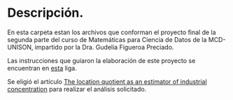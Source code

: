 # Descripción.

En esta carpeta estan los archivos que conforman el proyecto final de la segunda parte del curso de Matemáticas para Ciencia de Datos de la MCD-UNISON, impartido por la Dra. Gudelia Figueroa Preciado.

Las instrucciones que guiaron la elaboración de este proyecto se encuentran en [esta](https://github.com/Maleniski/matematicas_para_ciencia_datos/blob/main/Probabilidad_Estadistica/Guia%20trabajo%20final.pdf) liga. 

Se eligió el artículo [The location quotient as an estimator of industrial concentration](https://www.sciencedirect.com/science/article/pii/S0166046212000269?casa_token=zMfxi0mW_KMAAAAA:Cp40jas2JomEEn7QdbsfF1pjQKQL7q_CNS9lVTkWeOKPjjueDTC2S95Yx5aCIlKNUtWmbNvz37hf](https://pdf.sciencedirectassets.com/271675/1-s2.0-S0166046212X00024/1-s2.0-S0166046212000269/main.pdf?X-Amz-Security-Token=IQoJb3JpZ2luX2VjEMv%2F%2F%2F%2F%2F%2F%2F%2F%2F%2FwEaCXVzLWVhc3QtMSJHMEUCIHZLBytNVZ%2FoGUD7OV0wK8mKmiuoIbM6m4%2F%2Bzyf8%2Bj8VAiEAoRKFesj7oEySk5%2FZF1LmM2m7hkPiNiXtU6wIFR3Oq0Eq1QQIxP%2F%2F%2F%2F%2F%2F%2F%2F%2F%2FARAFGgwwNTkwMDM1NDY4NjUiDFckZvH%2FwmriTaVp1CqpBNz7k7NhlNiDPviZShMHh1axE1G9Neyx%2B236VXKU3ypzxwz6xO3L%2BXyw5epvfjzHKiBpYHbwW7SzMZjV9GQ5V%2Fqg2dKY12YTPmT%2B4HbMQcNYd0GuWGMBpecr3Syd2enx96bk0F9wWMXBvhUCq5cQcBdj6UYtz%2Fp8JC1HNT6qwcCWiuFxzviE3BQV%2FKgZn%2FpfI6HFQJ%2BRipd4mv%2F5iB%2BGFk%2BBSBiXWIaRQDbjykEO48BHbUBpBny155NeRhtfDlwmBQAqQnzGYxDP0CV5slvzGFe%2FzhsQz03sPHsjW5pacO0cBApk5GVNWJJXCtku0RU588ButPislteLFfT7ClzhvnsxdQWRuwqFiG0Ztss45EpS30zgtygRLBcvr2LuKB%2FRYpsVvE4DCkRlxbr618omeA8m1%2BRojOCfNsV3TJrQfd2OJ1F1qg7rPRQEN4QaCl3oiER0H8NQr2wJAQA7m2bqBoSF9nsfk0YT7KQ0aWf97bLce0pxmZgcmkEHcdEjVci1BN9gEbZ73OaGh0rPM7Mit%2FWr6coHPXwUViZ71ru6TortlOWL7UygAtipD6TkHF9LCd1PD6Q2OJ1H1yp5jtcNdryfiCpR%2BEQ7z17NzjHimXZ1kBP60BFVOeGVy%2BUspaAkGTRUkf93wxRqg%2Flmu3bYrmjbKzZUut1rZGZtsRoHx6jCE7TSIdoct7LdS7zym%2BEg6SC2JsoWgGc621Hret%2BcrPS5tfzKjt0E70YwhvbEmwY6qQFPh8gju46gCbFrUEFFnToWUFECQLr%2Bv9PfM6RZGoNGHvAm9QoTfE3lzNiYfbh%2FtgMhfKYuqUV7N2jL0cPxODU5mj3Xr3M%2FmSQuc3B%2B6lCYmm%2BS2IOOVRIoWbYnWWjCA3l5nJaxdyWLoltncPFNfmdzao2py0VmQJ9WCias6qFO6cBXnQvaSKLBC9MSsba9YDxkxcuGpdDAmQtZVQi3wNHV4kQQ1BS7PtQm&X-Amz-Algorithm=AWS4-HMAC-SHA256&X-Amz-Date=20221113T201221Z&X-Amz-SignedHeaders=host&X-Amz-Expires=300&X-Amz-Credential=ASIAQ3PHCVTYSFXPKXGR%2F20221113%2Fus-east-1%2Fs3%2Faws4_request&X-Amz-Signature=3a851a2616f7dba37915f16f3cdaf9f6656dc93e737f7f1467ed07594d0e51e1&hash=f1d39e226d4d8af0a6b949e650f6f9ca161aa2bb8ff352f785acbf3def14b2b5&host=68042c943591013ac2b2430a89b270f6af2c76d8dfd086a07176afe7c76c2c61&pii=S0166046212000269&tid=spdf-b6d8ea2c-2901-4531-8a4a-d201b7eb6db5&sid=bd787bbe8027b844c99bebb141e339948d52gxrqa&type=client&ua=55515b025c59585802&rr=769a2966be8c676d)) para realizar el análisis solicitado.
